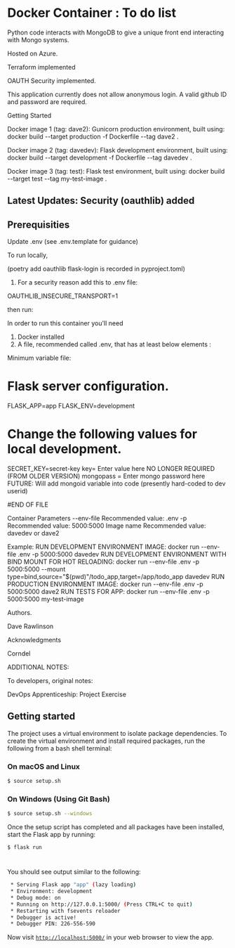 # Docker Container :  To do list
Python code interacts with MongoDB to give a unique front end interacting with Mongo systems.  

Hosted on Azure.

Terraform implemented

OAUTH Security implemented.

This application currently does not allow anonymous login.
A valid github ID and password are required.

Getting Started

Docker image 1 (tag:  dave2): 
Gunicorn production environment, built using:
docker build --target production -f Dockerfile --tag dave2 .

Docker image 2 (tag:  davedev):
Flask development environment, built using:
docker build --target development -f Dockerfile --tag davedev .

Docker image 3 (tag:  test):
Flask test environment, built using:
docker build --target test --tag my-test-image .

## Latest Updates:  Security (oauthlib) added

## Prerequisities

Update .env (see .env.template for guidance)

To run locally, 

(poetry add oauthlib flask-login is recorded in pyproject.toml)

1)  For a security reason add this to .env file:

OAUTHLIB_INSECURE_TRANSPORT=1

then run:

In order to run this container you'll need 
1) Docker installed
2) A file, recommended called .env, that has at least below elements :

Minimum variable file:
# Flask server configuration.
FLASK_APP=app
FLASK_ENV=development

# Change the following values for local development.
SECRET_KEY=secret-key
key=   Enter value here                 NO LONGER REQUIRED (FROM OLDER VERSION)
mongopass = Enter mongo password here
FUTURE:  Will add mongoid variable into code (presently hard-coded to dev userid)

#END OF FILE

Container Parameters
--env-file                   Recommended value:       .env 
-p                           Recommended value:       5000:5000
Image name                   Recommended value:       davedev or dave2

Example:
RUN DEVELOPMENT ENVIRONMENT IMAGE:
docker run --env-file .env -p 5000:5000 davedev
RUN DEVELOPMENT ENVIRONMENT WITH BIND MOUNT FOR HOT RELOADING:
docker run --env-file .env -p 5000:5000 --mount type=bind,source="$(pwd)"/todo_app,target=/app/todo_app davedev
RUN PRODUCTION ENVIRONMENT IMAGE:
docker run --env-file .env -p 5000:5000 dave2
RUN TESTS FOR APP:
docker run --env-file .env -p 5000:5000 my-test-image


Authors.

Dave Rawlinson

Acknowledgments

Corndel

ADDITIONAL NOTES:

To developers, original notes:

DevOps Apprenticeship: Project Exercise

## Getting started

The project uses a virtual environment to isolate package dependencies. To create the virtual environment and install required packages, run the following from a bash shell terminal:

### On macOS and Linux
```bash
$ source setup.sh
```
### On Windows (Using Git Bash)
```bash
$ source setup.sh --windows
```

Once the setup script has completed and all packages have been installed, start the Flask app by running:
```bash
$ flask run
```
#
You should see output similar to the following:
```bash
 * Serving Flask app "app" (lazy loading)
 * Environment: development
 * Debug mode: on
 * Running on http://127.0.0.1:5000/ (Press CTRL+C to quit)
 * Restarting with fsevents reloader
 * Debugger is active!
 * Debugger PIN: 226-556-590
```
Now visit [`http://localhost:5000/`](http://localhost:5000/) in your web browser to view the app.
